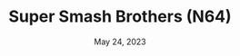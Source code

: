 ---
layout: n64
title: "Super Smash Brothers (N64)"
categories:
 - approved
 - n64
 - universal
 - safe
tags:
- smash bros
series:
- smash
date: May 24, 2023
permalink: /games/smash-64/play/details
publisher: Nintendo
gid: smash-64
edition: us
---